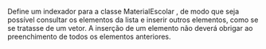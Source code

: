 Define um indexador para a classe MaterialEscolar , de modo que seja possível consultar os elementos da lista e inserir outros elementos, como se se tratasse de um vetor. A inserção de um elemento não deverá obrigar ao preenchimento de todos os elementos anteriores.